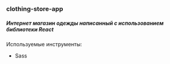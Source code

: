 ### clothing-store-app

##### Интернет магазин одежды написанный с использованием библиотеки React

Используемые инструменты:
* Sass